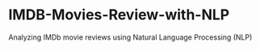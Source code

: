 # IMDB-Movies-Review-with-NLP
Analyzing IMDb movie reviews using Natural Language Processing (NLP) 
